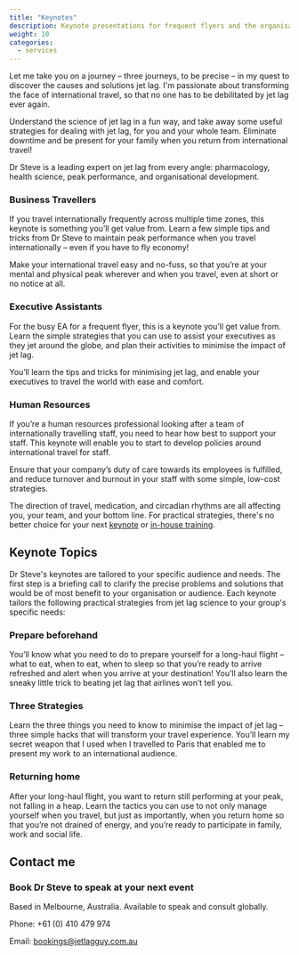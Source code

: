 ```yaml
---
title: "Keynotes"
description: Keynote presentations for frequent flyers and the organisations that depend on them
weight: 10
categories:
  - services
---
```


Let me take you on a journey – three journeys, to be precise – in my quest to discover the causes and solutions jet lag. I'm passionate about transforming the face of international travel, so that no one has to be debilitated by jet lag ever again.

Understand the science of jet lag in a fun way, and take away some useful strategies for dealing with jet lag, for you and your whole team. Eliminate downtime and be present for your family when you return from international travel!

Dr Steve is a leading expert on jet lag from every angle: pharmacology, health science, peak performance, and organisational development.

### Business Travellers

If you travel internationally frequently across multiple time zones, this keynote is something you’ll get value from. Learn a few simple tips and tricks from Dr Steve to maintain peak performance when you travel internationally – even if you have to fly economy!

Make your international travel easy and no-fuss, so that you’re at your mental and physical peak wherever and when you travel, even at short or no notice at all.

### Executive Assistants

For the busy EA for a frequent flyer, this is a keynote you’ll get value from. Learn the simple strategies that you can use to assist your executives as they jet around the globe, and plan their activities to minimise the impact of jet lag.

You’ll learn the tips and tricks for minimising jet lag, and enable your executives to travel the world with ease and comfort.

### Human Resources

If you’re a human resources professional looking after a team of internationally travelling staff, you need to hear how best to support your staff. This keynote will enable you to start to develop policies around international travel for staff.

Ensure that your company’s duty of care towards its employees is fulfilled, and reduce turnover and burnout in your staff with some simple, low-cost strategies.

The direction of travel, medication, and circadian rhythms are all affecting you, your team, and your bottom line. For practical strategies, there's no better choice for your next [keynote](keynotes.html) or [in-house training](workshops.html).

## Keynote Topics

Dr Steve's keynotes are tailored to your specific audience and needs. The first step is a briefing call to clarify the precise problems and solutions that would be of most benefit to your organisation or audience. Each keynote tailors the following practical strategies from jet lag science to your group's specific needs:

### Prepare beforehand

You’ll know what you need to do to prepare yourself for a long-haul flight – what to eat, when to eat, when to sleep so that you’re ready to arrive refreshed and alert when you arrive at your destination! You’ll also learn the sneaky little trick to beating jet lag that airlines won’t tell you.

### Three Strategies

Learn the three things you need to know to minimise the impact of jet lag – three simple hacks that will transform your travel experience. You’ll learn my secret weapon that I used when I travelled to Paris that enabled me to present my work to an international audience.

### Returning home

After your long-haul flight, you want to return still performing at your peak, not falling in a heap. Learn the tactics you can use to not only manage yourself when you travel, but just as importantly, when you return home so that you’re not drained of energy, and you’re ready to participate in family, work and social life.

## Contact me

### Book Dr Steve to speak at your next event

Based in Melbourne, Australia.
Available to speak and consult globally.

Phone: +61 (0) 410 479 974

Email: [bookings@jetlagguy.com.au](mailto:bookings@jetlagguy.com.au)
